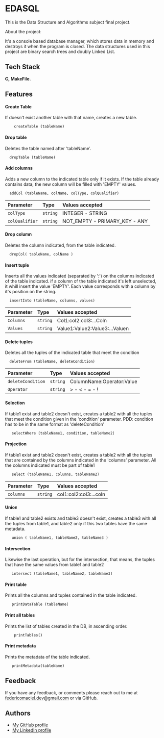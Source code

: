 
# EDASQL

This is the Data Structure and Algorithms subject final project.

About the project:

It's a console based
database manager, which stores data in 
memory and destroys it when the program is closed.
The data structures used in this project are
binary search trees and doubly Linked List.



## Tech Stack

**C, MakeFile.** 



## Features


#### Create Table
If doesn't exist another table with that name, creates a new table.
```http
    createTable (tableName)
```

#### Drop table

Deletes the table named after 'tableName'.

```
  dropTable (tableName)
```

#### Add columns

Adds a new column to the indicated table only if it exists.
If the table already contains data, the new column will be filled with 'EMPTY'
values.

```
  addCol (tableName, colName, colType, colQualifier)
```

| Parameter | Type     | Values accepted     |
| :-------- | :------- | :-------------------------------- |
| `colType` | `string` | INTEGER - STRING |
| `colQualifier` | `string` | NOT_EMPTY - PRIMARY_KEY - ANY |

#### Drop column

Deletes the column indicated, from the table indicated.

```
  dropCol( tableName, colName )
```

#### Insert tuple

Inserts all the values indicated (separated by ':') on the columns indicated of the table indicated.
if a column of the table indicated it's left unselected, it whill insert the value 'EMPTY'.
Each value corresponds with a column by it's position on the string.

```
  insertInto (tableName, columns, values)
```

| Parameter | Type     | Values accepted    |
| :-------- | :------- | :-------------------------------- |
| `Columns`| `string` | Col1:col2:col3:...Coln|
| `Values`| `string` | Value1:Value2:Value3:...Valuen|

#### Delete tuples

Deletes all the tuples of the indicated table that meet the condition

```
  deleteFrom (tableName, deleteCondition)
```

| Parameter | Type     | Values accepted    |
| :-------- | :------- | :-------------------------------- |
| `deleteCondition`| `string` | ColumnName:Operator:Value |
| `Operator`| `string` | > - < - = - ! |


#### Selection

If table1 exist and table2 doesn't exist, creates a table2 with all the tuples that meet the 
condition given in the 'condition' parameter.
PDD: condition has to be in the same format as 'deleteCondition'

```
   selectWhere (tableName1, condition, tableName2)
```

#### Projection

If table1 exist and table2 doesn't exist, creates a table2 with all the tuples that are contained by the columns indicated
in the 'columns' parameter. All the columns indicated must be part of table1

```
   select (tableName1, columns, tableName2)
```
| Parameter | Type     | Values accepted    |
| :-------- | :------- | :-------------------------------- |
| `columns`| `string` | col1:col2:col3:...coln |


#### Union

If table1 and table2 exists and table3 doesn't exist, creates a table3 with all the tuples from table1, and table2
only if this two tables have the same metadata.

```
   union ( tableName1, tableName2, tableName3 )
```

#### Intersection

Likewise the last operation, but for the intersection, that means, the tuples that have the
same values from table1 and table2

```
   intersect (tableName1, tableName2, tableName3)
```
#### Print table

Prints all the columns and tuples contained in the table indicated.

```
   printDataTable (tableName)
```
#### Print all tables

Prints the list of tables created in the DB, in ascending order.

```
    printTables()
```

#### Print metadata

Prints the metadata of the table indicated.
```
   printMetadata(tableName)
```
## Feedback

If you have any feedback, or comments please reach out to me at federicomaciel.dev@gmail.com or via GitHub.


## Authors

- [My GitHub profile](https://github.com/MacielFede)
- [My LinkedIn profile](https://uy.linkedin.com/in/federico-maciel?trk=people-guest_people_search-card)
